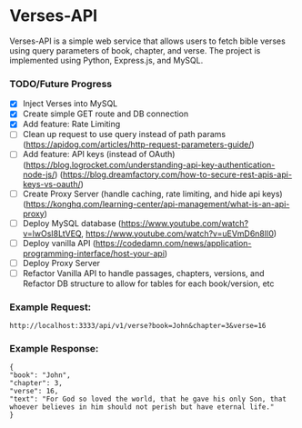# Verses-API

Verses-API is a simple web service that allows users to fetch bible verses using
query parameters of book, chapter, and verse.
The project is implemented using Python, Express.js, and MySQL.

### TODO/Future Progress

- [x] Inject Verses into MySQL
- [x] Create simple GET route and DB connection
- [x] Add feature: Rate Limiting
- [ ] Clean up request to use query instead of path params (https://apidog.com/articles/http-request-parameters-guide/)
- [ ] Add feature: API keys (instead of OAuth)
      (https://blog.logrocket.com/understanding-api-key-authentication-node-js/)
      (https://blog.dreamfactory.com/how-to-secure-rest-apis-api-keys-vs-oauth/)
- [ ] Create Proxy Server (handle caching, rate limiting, and hide api keys) (https://konghq.com/learning-center/api-management/what-is-an-api-proxy)
- [ ] Deploy MySQL database (https://www.youtube.com/watch?v=lwOsI8LtVEQ, https://www.youtube.com/watch?v=uEVmD6n8Il0)
- [ ] Deploy vanilla API (https://codedamn.com/news/application-programming-interface/host-your-api)
- [ ] Deploy Proxy Server
- [ ] Refactor Vanilla API to handle passages, chapters, versions, and Refactor DB structure to allow for tables for each book/version, etc

### Example Request:

```
http://localhost:3333/api/v1/verse?book=John&chapter=3&verse=16

```

### Example Response:

```
{
"book": "John",
"chapter": 3,
"verse": 16,
"text": "For God so loved the world, that he gave his only Son, that whoever believes in him should not perish but have eternal life."
}
```
